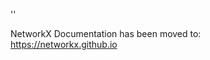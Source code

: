 '<meta http-equiv="refresh" content="0; URL=https://networkx.github.io/documentation/latest/./reference/algorithms/generated/networkx.algorithms.wiener.wiener_index.html">'

NetworkX Documentation has been moved to:<br><a href="https://networkx.github.io">https://networkx.github.io</a>
